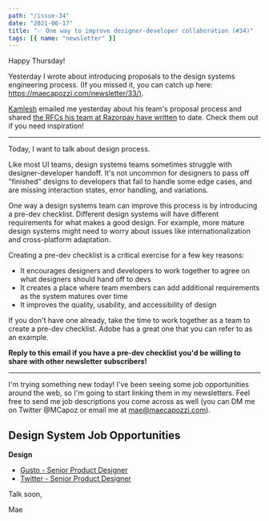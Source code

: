 ```yaml
---
path: "/issue-34"
date: "2021-06-17"
title: "✅ One way to improve designer-developer collaboration (#34)"
tags: [{ name: "newsletter" }]
---
```


Happy Thursday!

Yesterday I wrote about introducing proposals to the design systems engineering process. (If you missed it, you can catch up here: [https://maecapozzi.com/newsletter/33/)](../33).

[Kamlesh](https://twitter.com/_kamlesh_) emailed me yesterday about his team's proposal process and shared [the RFCs his team at Razorpay have written](https://github.com/razorpay/blade/tree/master/rfcs) to date. Check them out if you need inspiration!

---

Today, I want to talk about design process.

Like most UI teams, design systems teams sometimes struggle with designer-developer handoff. It's not uncommon for designers to pass off "finished" designs to developers that fail to handle some edge cases, and are missing interaction states, error handling, and variations.

One way a design systems team can improve this process is by introducing a pre-dev checklist.
Different design systems will have different requirements for what makes a good design. For example, more mature design systems might need to worry about issues like internationalization and cross-platform adaptation.

Creating a pre-dev checklist is a critical exercise for a few key reasons:

- It encourages designers and developers to work together to agree on what designers should hand off to devs
- It creates a place where team members can add additional requirements as the system matures over time
- It improves the quality, usability, and accessibility of design

If you don't have one already, take the time to work together as a team to create a pre-dev checklist. Adobe has a great one that you can refer to as an example.

**Reply to this email if you have a pre-dev checklist you'd be willing to share with other newsletter subscribers!**

---

I'm trying something new today! I've been seeing some job opportunities around the web, so I'm going to start linking them in my newsletters. Feel free to send me job descriptions you come across as well (you can DM me on Twitter @MCapoz or email me at mae@maecapozzi.com).

## Design System Job Opportunities

**Design**

- [Gusto - Senior Product Designer](https://twitter.com/amythibodeau/status/1405526381102977032)
- [Twitter - Senior Product Designer](https://twitter.com/EdDaWord/status/1398020977099821057)

Talk soon,

Mae
